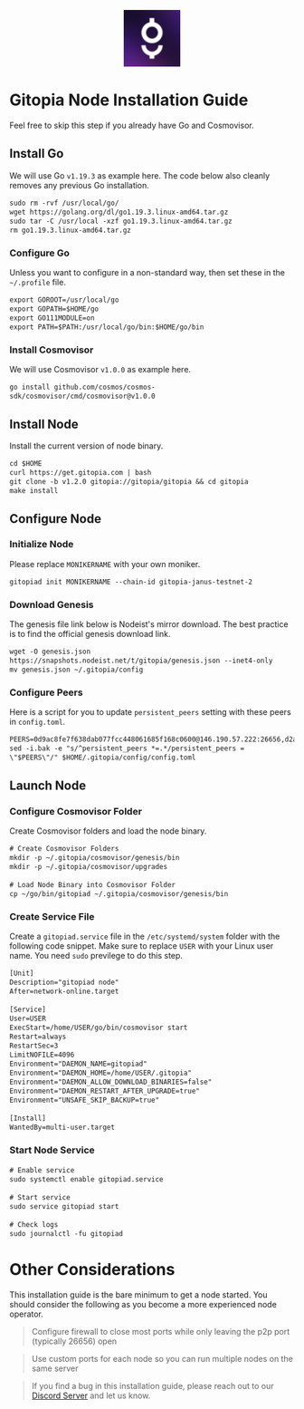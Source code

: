 <p align="center">
  <img height="100" height="auto" src="https://raw.githubusercontent.com/Nodeist/Kurulumlar/main/logos/gitopia.png">
</p>



# Gitopia Node Installation Guide
Feel free to skip this step if you already have Go and Cosmovisor.


## Install Go
We will use Go `v1.19.3` as example here. The code below also cleanly removes any previous Go installation.

```
sudo rm -rvf /usr/local/go/
wget https://golang.org/dl/go1.19.3.linux-amd64.tar.gz
sudo tar -C /usr/local -xzf go1.19.3.linux-amd64.tar.gz
rm go1.19.3.linux-amd64.tar.gz
```

### Configure Go
Unless you want to configure in a non-standard way, then set these in the `~/.profile` file.

```
export GOROOT=/usr/local/go
export GOPATH=$HOME/go
export GO111MODULE=on
export PATH=$PATH:/usr/local/go/bin:$HOME/go/bin
```


### Install Cosmovisor
We will use Cosmovisor `v1.0.0` as example here.

```
go install github.com/cosmos/cosmos-sdk/cosmovisor/cmd/cosmovisor@v1.0.0
```

## Install Node
Install the current version of node binary.

```
cd $HOME
curl https://get.gitopia.com | bash
git clone -b v1.2.0 gitopia://gitopia/gitopia && cd gitopia
make install
```

## Configure Node
### Initialize Node
Please replace `MONIKERNAME` with your own moniker.

```
gitopiad init MONIKERNAME --chain-id gitopia-janus-testnet-2
```

### Download Genesis
The genesis file link below is Nodeist's mirror download. The best practice is to find the official genesis download link.

```
wget -O genesis.json https://snapshots.nodeist.net/t/gitopia/genesis.json --inet4-only
mv genesis.json ~/.gitopia/config
```

### Configure Peers
Here is a script for you to update `persistent_peers` setting with these peers in `config.toml`.
```
PEERS=0d9ac8fe7f638dab077fcc448061685f168c0600@146.190.57.222:26656,d2aa45ac84cf4136182f8012b974c3e1ba762eda@65.109.53.60:56656,990035c48fb8bebba96a4f0c1a54bbbe0adeefea@194.163.181.142:26656,f552c1503a04d2455bec87d1d427884e5282bae1@176.9.22.117:41656,382a5558ebb8493ca2a8057c51bc1b598520cf60@65.108.126.21:26656,f913588948afc0ad70440c42f17fbc50ba3cc0a6@5.182.33.79:26656,6ea375302fdd319ef64e013f469e286faf739da8@213.239.207.165:20086,ce4d9462b4bb348f1a006faabb40fc4271476463@38.146.3.230:11356,ea53a3f77fe373f47be4e77fd5f9ff526dfaec33@51.79.143.46:41656,f1a47d469460fb0a70b12d7739afbc0bf78eadda@78.47.195.69:656,1989ced6b71ce676a5ab4d0586d85e38fd41fbd2@136.243.88.91:7070,66116d559390844588c67db54b894779cf00d559@5.9.61.237:41656,946cb2cc8cdb92ed6a89080d6a664487b96c73a2@80.79.5.171:27656,0a3e10fdec34ec5ca5f7c3121bb1c221dbb0641b@85.239.241.171:41656,5f045d143cdf9ac78821e848cb10f9c861f5e272@89.117.56.126:24256,bb6f0d3c55a6834037d545159869388bc498a5c7@144.76.90.130:28656,10f0dc4990f8d9482670c6f42bbfba53bd75ff4e@185.192.97.141:656,936d87de95fac39f99fbf7b7ef7b9311a57bffd5@138.68.84.191:26656,415a1aebc5d2895d5191925b4ced76f2a295da60@185.250.36.176:41656,9cd6d2477d278ef6ccffa5cc4e22fd0d9489cd23@85.10.199.157:34656,324ebbb6543810702b42f1a863b22bdac29cbc40@142.132.199.236:25656,5ed24b6ace024919dc5035a7e650af0e5a2166d5@144.76.97.251:38816,ccba2e999d72ce6292c7b4c7a989000f4ed2cb4e@194.113.67.34:26656,5c45e8920c5094827ec5afaca9ab469aaa0b4eaf@65.109.88.254:28656,6ce7f9ea8e3019c50057f4eb2a0ed55e8eedf874@194.50.0.44:26656,d2975b49708dc92ee3b7da1d72e3eee3119d1d0c@167.86.105.216:656,14fe9028dc629e71ea7289c86c8036815ad6e9f4@135.181.74.226:26656,4ceba74efb843cf10926a9ec757e4e2081d71e92@207.244.226.183:656,09538ba6159f454a17d76501c59e23bad6fc9d3d@85.190.246.67:26656,774085a7825b35db03f4b1fa6f843c407680edc1@128.199.73.206:41656,c84086f7f278aea5927505efc0ec8cf06db15552@38.242.143.152:26656,64719020049e4eca90332bf77ba42443e2963ef9@95.216.242.177:41656,653efeb572bad94b4bf36e9e47ca4f8bd4489f47@164.92.68.102:26656,975a3ade04fc92d00c7ad59d536506fde46169e7@167.86.96.233:656,8809ade19ce7ef1d16d1ff0a3ce66da216c2bcc2@109.123.249.181:41656,820024c34989e7605d9367847e1fc2d01ad763bd@65.109.92.235:30656,031c7a450757ac836b77a8836f3109fc363f6ada@142.93.167.97:26656,4ce95178f6543d6cc8335f9d998f36f7b804d6ab@84.46.249.227:26656,f9b892ea2e8ed8aa83f7b98e7e47371c23b01924@213.239.207.175:36656,61d2b313e2adc9d7990944f8ab5a6f9ecf08084f@65.21.122.171:16656,af827704cdfcc5b76f8b2f663870e3b60d3100d9@95.217.207.236:29686,0f2d37b2566ed05b6a357fc00d9e654af9f3ed24@86.48.0.4:26656,81f9bdd0e1e01390b70df7544b45efdccb52e41c@84.54.23.199:26656,0534e64a6df8a0ac7d032d3eff3587f5fd69ba37@65.108.206.118:60756,59b2922d6b3c63bd80c4154490ecedfb955cd075@185.135.137.143:26656,f1ec809c278f10a4645f813e3aa55f8c7c26cb0b@82.208.21.65:26656,95fbdc6d62be17db6688222b15b57d3e795ed07a@167.86.84.102:656,c28ba56940b4aa173c249eef493076ab5ebf5de8@185.182.186.18:26656,e28ab99ea7db98c5dfd7225d1623959f27805d93@34.143.191.75:26656,c48ab4e9e0e426e5d557871a131ebc4b38744134@137.184.80.38:26656,e189c585d02d81a91112622c6c7ea3f6c8c7a591@64.227.98.226:26656,c09aa43e7149a6bf784d11867ebb4135996016d6@213.239.215.77:26656,53b421af01f3260e949d6a9c2dc09e3b1dbf9fb6@109.205.181.30:41656,b63c7c11bbcf2a40dbebfa16b4144898cb5ddf3c@34.87.158.104:26656,dea00215e54c4098a4f194a7ecd43e24ea99336f@88.99.95.81:26656,f389e2b06dfc1adf39de0c41db2ab173e353ab84@159.223.200.156:26656,f06f794dcc5964197da0e13709d71ea5e0f5b7f1@88.99.3.158:11156,88ce80cb509fd973e06a552e1a5075d1292545d6@46.166.172.226:26656,5f4aee494e44d65f31753d7122f074f27b3ed8a2@95.216.162.25:656,a6f4fd8efe8a575a15e25652ecebce3fa1ed62a0@213.239.217.52:35656,d8b769454c194bb389c3fe9fce976f3d6148c7c0@38.242.223.113:41656,c2beb74ebaf76137702732f6076c9a319bf15262@159.69.72.247:41656,63381c5528ed8ca93f9ba31008a9630d21b29a97@142.132.152.46:46656,0080baca8ca9d20da6e1582665424051539e4c9e@84.46.243.157:41656,8a4fb1ac4ca4d013ece45c7d86716c333cf18cfc@34.143.211.179:26656,f7fcda07044dc64cec2f6dca9da0c37a254bbae8@138.201.127.91:26676,f0b8227e40f25eaec0e25b9e91ca199d2d9a1ecb@167.86.94.177:656,1f7f58f130ea9c89be44fd60554d5e97da56c395@206.221.181.234:56656,7caf0edb0f4c652b06e01517da695b5365efb259@65.109.32.174:31656,098c8f3e70fa1f1bbb447903aea96b8e1f025f13@141.95.145.41:26656,74268fcac969cb5a1c6b8e0da4492de047bbb1ba@173.249.38.2:656,c78af3c8a2fa3d398dedb1ad9052eaf60dc27434@95.216.163.254:41656,24453bdf119b17550849851d69c50cde7b140460@84.46.253.3:41656,4e0e57bcac8aa2bc3188d5b7845eeee61a61f3f0@194.163.170.165:26656,e1ab0573d55ff92fad55d2929e353904f1bbe36f@135.181.16.252:31656,995177c4b8c2b498de50483a614f9e30bf02e843@65.109.130.180:26656,4210af79e9137b8647174c003b6b329caaa8e3da@95.217.85.254:15609,2d5aa0f16f79239f1eec5e911b9d72feba445033@5.180.182.35:41656,8e1d19f97b057b17fb5d8458a8d6136371ac4ae6@135.181.91.103:26656,4190a3803dd9c210ddf213b45954eabf5adfbe6d@194.163.147.34:26656,6871aeacd353d66c38b1ebbf3b1ad244fa05e32b@167.86.84.125:26656,f402377d296e0b37169218671fc69d5bdc1687a0@38.242.146.231:26656,4ed110a5b1ebad62d1e92e8cdabfc9160e2ca4db@65.109.92.148:46656,d82bf877378f15e026fd10abb1a6879df55ed955@188.34.167.80:26656,c5983619c6b04651b7ac306368719c8ceedad8e4@146.190.120.144:26656,cd748aba1d0d3eb5f42e732be000ec9799f64699@185.245.183.236:41656,f0a82f850a0da74c32836b125a52bdfd9a78fdd7@65.108.105.48:11356,b745e0c6a1e0c7ec248ec274cfd038ed4bc4c2cf@65.21.134.202:26356,7182dfadba43a9a3b35f6862e63f75be20c8b1db@95.217.214.125:41656,7a6552f8aeb0d8736584870893b8f137c9535e13@85.239.242.26:41656,1cf3826ccd9a24caa549cbea061446716858133e@154.26.130.95:36656,3b0956b482f89b361dd350f1c6b3743096897446@65.108.124.219:35656,05182a9b6121c9fcbb493f9bb3843e20e076e479@38.242.231.113:656,a9e6d2ef9ef6d6f552ae955032e19fa96f6d5131@109.123.255.246:41656,b25697761abf4a718f2789e262373db6a6c513cc@75.119.128.218:30002,5c2a752c9b1952dbed075c56c600c3a79b58c395@195.3.220.140:27036,deca8c5aed2d1e617789d80927394a1d4d1c7360@149.102.146.123:26656,8e9c65f65157cd5540e94335ae068c4040cf9b3b@83.171.249.165:656,5191b57c1bd202df86b67b9c7538efcf9e5c0c2a@23.88.74.54:41656,1b94cb9e350e2b892a9d7dc44c946d6a5b84760e@38.242.255.151:41656,f026faf0dfc8a19f8029c6ec08d1e8454a2c9475@149.102.133.56:26656,ba76419842c712cf2c82d86642f3e6cfb12bc7d5@146.190.114.136:26656,082e95b5d5351e68dcfb24dff802f9064cfd5a4c@65.109.92.241:51056,023c6a86fbd8b8368503c92bd612a8c0379a26e5@194.146.13.251:656,a338c0095357e2e394b70da2356249ae69bc0756@65.109.52.156:16656,29f2054d83bdebe52137f1c33c887ffd43a5aa2d@65.109.87.216:41656,15bb9edc16710d321163e7ef8b9a44959dd7e657@65.108.126.46:30656,31af09cf452ded09a5b3ffdab49efc4248feaca9@143.198.69.150:26656,5c58d5c43b0a93a28da0cd528af7921567a43921@146.190.34.12:41656,43c82c3f09e81213a4bdcf9d7a259db3e1072daa@194.163.166.247:26656,9b4bbef4aa6d11efc9ab8897e20bb2e56d1d7d06@157.90.208.222:60756,3e5ba61e8481c6c71d3f2cc022dd6671ed7cacf8@65.21.170.3:41656,0c31077af45cb4f0424e58c91b0a917c36a90fd9@65.108.195.235:16656,63c980b1d82318e2e75c15e5b950d8a38a42e1b1@38.242.142.170:26656,cac24f8dcd21095c75c268640f7c756fd43f7cfc@45.94.209.32:26656,54756019bbc900b882b302786222978928d96d9e@65.109.65.210:41656,8e07eedc120abbc554e767bcf1b37b12792bd297@65.21.79.97:26656,4e4f87cfa1993f4f3f7645c41f469987cafdf960@85.10.202.135:12656,c15c3fee20da5db1e087066c8ff0b77457178f0d@65.108.217.101:26656,d7759756161cb05711c4313f4e58ca57511f406a@148.251.91.185:28656,f2bca9113807369ff96cfed3639bc6d65467e76d@149.102.159.81:26656,35c829910f80387ee825da9fb69efbcbf8e2149e@164.68.118.227:26656,df5b61e51ab2f6c3bf1f3c387ba1586a84b41b25@141.95.65.26:27956,38bb52ed6c948c8709f71a5502af9c41c1bcd09b@185.217.127.39:26656,3b7845f8c8361c2f2de742473cd891c6e8cdeabf@83.171.249.159:656,1f68d20d313ff919ffedc66c2d40bd7212414fb1@149.102.144.53:41656,399d4e19186577b04c23296c4f7ecc53e61080cb@34.87.157.137:26656,2f58a44c9ce9dcdf81e2eaed7cd808ebefe222a7@38.242.243.111:26656,edbcfa15dea7a49a330f5d8ae442c3eb32419d49@65.108.15.170:36656,07272f3ff38780896f6d0f1c3a2ce1868fb0b968@173.249.49.120:36656,01a69a2890bfcfec124f2bc90ca30896505d47b5@34.126.163.65:26656,cf559c6415f4d48bcfe12f8b28cb7672f0d51ab6@109.123.244.207:41656,ed9e3ea0d633fa27690f5d4db039403bbb1aeba8@165.22.214.209:26656,e647d6ff3536a46c25f19957a672573f831b60f1@38.242.154.155:26656,4ec16520a171af24269ddb7aa57f555a455bc76d@95.111.247.144:26656,1f0f03a1c845e810e5cfeb0d960639c637d049fe@154.26.131.130:36656,f279b50808652738e39a4112083cd4dd6667992a@185.250.38.110:41656,5c74fe6868cda2003926c0a6299c9cebec5c4d1a@65.21.239.60:41656,7d39b009b329fc1a36457e814378872e67aef5c8@84.46.252.93:26656,cd0262d02204435a1aa2e96188a05b31e4c6cd46@84.54.23.64:2116
sed -i.bak -e "s/^persistent_peers *=.*/persistent_peers = \"$PEERS\"/" $HOME/.gitopia/config/config.toml
```

## Launch Node
### Configure Cosmovisor Folder
Create Cosmovisor folders and load the node binary.

```
# Create Cosmovisor Folders
mkdir -p ~/.gitopia/cosmovisor/genesis/bin
mkdir -p ~/.gitopia/cosmovisor/upgrades

# Load Node Binary into Cosmovisor Folder
cp ~/go/bin/gitopiad ~/.gitopia/cosmovisor/genesis/bin
```

### Create Service File
Create a `gitopiad.service` file in the `/etc/systemd/system` folder with the following code snippet. Make sure to replace `USER` with your Linux user name. You need `sudo` previlege to do this step.

```
[Unit]
Description="gitopiad node"
After=network-online.target

[Service]
User=USER
ExecStart=/home/USER/go/bin/cosmovisor start
Restart=always
RestartSec=3
LimitNOFILE=4096
Environment="DAEMON_NAME=gitopiad"
Environment="DAEMON_HOME=/home/USER/.gitopia"
Environment="DAEMON_ALLOW_DOWNLOAD_BINARIES=false"
Environment="DAEMON_RESTART_AFTER_UPGRADE=true"
Environment="UNSAFE_SKIP_BACKUP=true"

[Install]
WantedBy=multi-user.target
```

### Start Node Service
```
# Enable service
sudo systemctl enable gitopiad.service

# Start service
sudo service gitopiad start

# Check logs
sudo journalctl -fu gitopiad
```

# Other Considerations
This installation guide is the bare minimum to get a node started. You should consider the following as you become a more experienced node operator.



> Configure firewall to close most ports while only leaving the p2p port (typically 26656) open

> Use custom ports for each node so you can run multiple nodes on the same server

> If you find a bug in this installation guide, please reach out to our [Discord Server](https://discord.gg/yV2nEunsTY) and let us know.
